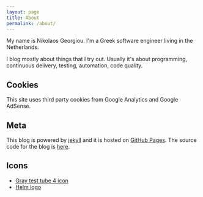 ```yaml
---
layout: page
title: About
permalink: /about/
---
```


My name is Nikolaos Georgiou. I'm a Greek software engineer
living in the Netherlands.

I blog mostly about things that I try out. Usually it's about
programming, continuous delivery, testing, automation, code quality.

## Cookies

This site uses third party cookies from Google Analytics and
Google AdSense.

## Meta

This blog is powered by [jekyll](https://jekyllrb.com/) and
it is hosted on [GitHub Pages](https://pages.github.com/). The
source code for the blog is [here](https://github.com/ngeor/blog).

## Icons

- [Gray test tube 4 icon](https://www.iconsdb.com/gray-icons/test-tube-4-icon.html)
- [Helm logo](https://github.com/helm/helm/blob/master/docs/logos/helm-blue-vector.svg)

